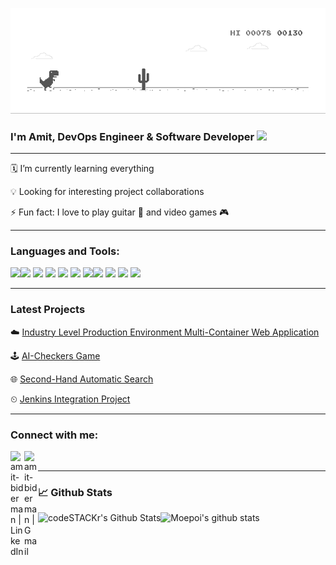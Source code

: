 [![](https://github.com/amitbiderman/amitbiderman/blob/master/dino.gif)](#)

### I'm Amit, DevOps Engineer & Software Developer   <img src="https://media.giphy.com/media/hvRJCLFzcasrR4ia7z/giphy.gif" width="25px">

---

🗓 I’m currently learning everything 

💡 Looking for interesting project collaborations

⚡ Fun fact: I love to play guitar 🎸 and video games 🎮



---

### Languages and Tools:
<img src="https://img.icons8.com/color/36/000000/python.png"/><img src="https://img.icons8.com/color/36/000000/java-coffee-cup-logo.png"/>
<img src="https://img.icons8.com/dusk/36/000000/docker.png"/>
<img src="https://img.icons8.com/color/36/000000/amazon-web-services.png"/>
<img src="https://img.icons8.com/color/36/000000/travis-ci.png"/>
<img src="https://img.icons8.com/color/26/000000/jenkins.png"/>
<img src="https://img.icons8.com/color/36/000000/linux.png"/><img src="https://img.icons8.com/dusk/30/000000/database-restore.png"/>
<img src="https://img.icons8.com/officel/30/000000/selenium-test-automation.png"/>
<img src="https://img.icons8.com/color/36/000000/kubernetes.png"/>
<img src="https://img.icons8.com/fluent/36/000000/github.png"/>


---

### Latest Projects
☁️ [Industry Level Production Environment Multi-Container Web Application](https://github.com/amitbiderman/multi-docker)

🕹️ [AI-Checkers Game](https://github.com/amitbiderman/Checkers)

🌐 [Second-Hand Automatic Search](https://github.com/amitbiderman/Selenium)

⏲ [Jenkins Integration Project](https://github.com/amitbiderman/Jenkins)



---

### Connect with me:
[<img align="left" alt="amit-biderman | LinkedIn" width="22px" src="https://img.icons8.com/fluent/48/000000/linkedin.png" />][linkedin]
[<img align="left" alt="amit-biderman | Gmail" width="22px" src="https://img.icons8.com/fluent/48/000000/gmail.png" />][gmail]

<br />


---

### 📈 Github Stats

![Moepoi's github stats](https://bad-apple-github-readme.vercel.app/api?show_bg=1&username=amitbiderman) 
<img align="left" alt="codeSTACKr's Github Stats" src="https://github-readme-stats.vercel.app/api/top-langs/?username=amitbiderman&layout=compact" />  

[github]: https://github.com/amitbiderman
[linkedin]: https://www.linkedin.com/in/amit-biderman/
[gmail]: mailto:amitbiderman1@gmail.com
[webdevplaylist]: https://www.youtube.com/playlist?list=PLkwxH9e_vrAJ0WbEsFA9W3I1W-g_BTsbt
[jsplaylist]: https://www.youtube.com/playlist?list=PLkwxH9e_vrALRJKu7wfXby3MKeflhTu6B
[cssplaylist]: https://www.youtube.com/playlist?list=PLkwxH9e_vrALSdvZuEh6gqQdmDoDIoqz4
[reactplaylist]: https://www.youtube.com/playlist?list=PLkwxH9e_vrAK4TdffpxKY3QGyHCpxFcQ0
